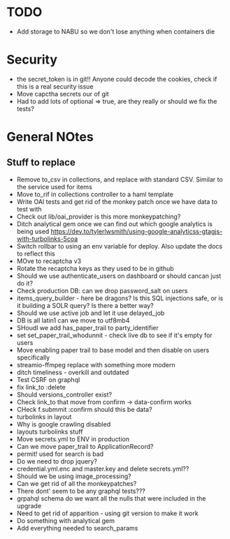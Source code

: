 # TODO

* Add storage to NABU so we don't lose anything when containers die


# Security
* the secret_token is in git!! Anyone could decode the cookies, check if this is a real security issue
* Move capctha secrets our of git
* Had to add lots of optional => true, are they really or should we fix the tests?

# General NOtes

## Stuff to replace
* Remove to_csv in collections, and replace with standard CSV. Similar to the service used for items
* Move to_rif in collections controller to a haml template
* Write OAI tests and get rid of the monkey patch once we have data to test with
* Check out lib/oai_provider is this more monkeypatching?
* Ditch analytical gem once we can find out which google analytics is being used https://dev.to/tylerlwsmith/using-google-analyticss-gtagjs-with-turbolinks-5coa
* Switch rollbar to using an env variable for deploy. Also update the docs to reflect this
* MOve to recaptcha v3
* Rotate the recaptcha keys as they used to be in github
* Should we use authenticate_users on dashboard or should cancan just do it?
* Check production DB: can we drop password_salt on users
* items_query_builder - here be dragons? Is this SQL injections safe, or is it building a SOLR query? Is there a better way?
* Should we use active job and let it use delayed_job
* DB is all latin1 can we move to utf8mb4
* SHoudl we add has_paper_trail to party_identifier
* set set_paper_trail_whodunnit - check live db to see if it's empty for users
* Move enabling paper trail to base model and then disable on users specifically
* streamio-ffmpeg replace with something more modern
* ditch timeliness - overkill and outdated
* Test CSRF on graphql
* fix link_to :delete
* Should versions_controller exist?
* Check link_to that move from confirm -> data-confirm works
* CHeck f.submmit :confirm should this be data?
* turbolinks in layout
* Why is google crawling disabled
* layouts turbolinks stuff
* Move secrets.yml to ENV in production
* Can we move paper_trail to ApplicationRecord?
* permit! used for search is bad
* Do we need to drop jquery?
* credential.yml.enc and master.key and delete secrets.yml??
* Should we be using image_processing?
* Can we get rid of all the monkeypatches?
* There dont' seem to be any graphql tests???
* grpahql schema do we want all the nulls that were included in the upgrade
* Need to get rid of apparition - using git version to make it work
* Do something with analytical gem
* Add everything needed to search_params
